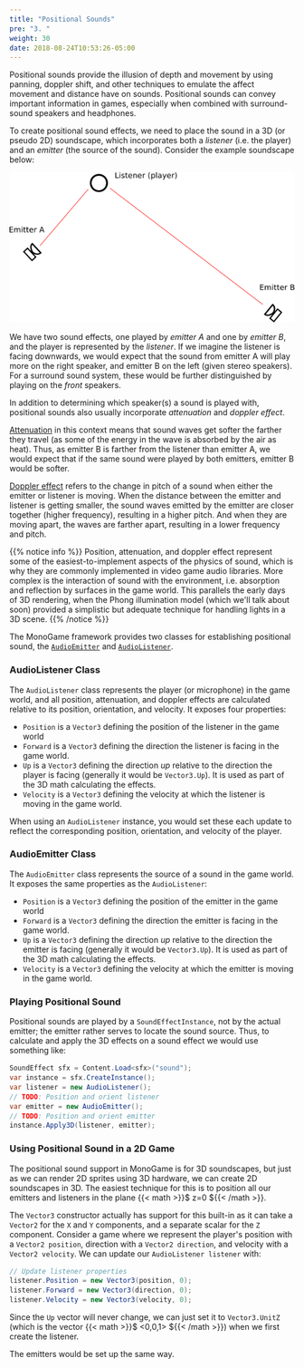 ```yaml
---
title: "Positional Sounds"
pre: "3. "
weight: 30
date: 2018-08-24T10:53:26-05:00
---
```


Positional sounds provide the illusion of depth and movement by using panning, doppler shift, and other techniques to emulate the affect movement and distance have on sounds.  Positional sounds can convey important information in games, especially when combined with surround-sound speakers and headphones.

To create positional sound effects, we need to place the sound in a 3D (or pseudo 2D) soundscape, which incorporates both a _listener_ (i.e. the player) and an _emitter_ (the source of the sound).  Consider the example soundscape below:

![An example soundscape](/images/5.3.1.png)

We have two sound effects, one played by _emitter A_ and one by _emitter B_, and the player is represented by the _listener_.  If we imagine the listener is facing downwards, we would expect that the sound from emitter A will play more on the right speaker, and emitter B on the left (given stereo speakers).  For a surround sound system, these would be further distinguished by playing on the _front_ speakers.

In addition to determining which speaker(s) a sound is played with, positional sounds also usually incorporate _attenuation_ and _doppler effect_.

[Attenuation](https://en.wikipedia.org/wiki/Acoustic_attenuation) in this context means that sound waves get softer the farther they travel (as some of the energy in the wave is absorbed by the air as heat).  Thus, as emitter B is farther from the listener than emitter A, we would expect that if the same sound were played by both emitters, emitter B would be softer.

[Doppler effect](https://en.wikipedia.org/wiki/Doppler_effect) refers to the change in pitch of a sound when either the emitter or listener is moving.  When the distance between the emitter and listener  is getting smaller, the sound waves emitted by the emitter are closer together (higher frequency), resulting in a higher pitch.  And when they are moving apart, the waves are farther apart, resulting in a lower frequency and pitch.

{{% notice info %}}
Position, attenuation, and doppler effect represent some of the easiest-to-implement aspects of the physics of sound, which is why they are commonly implemented in video game audio libraries.  More complex is the interaction of sound with the environment, i.e. absorption and reflection by surfaces in the game world. This parallels the early days of 3D rendering, when the Phong illumination model (which we'll talk about soon) provided a simplistic but adequate technique for handling lights in a 3D scene.
{{% /notice %}}

The MonoGame framework provides two classes for establishing positional sound, the [`AudioEmitter`](https://docs.monogame.net/api/Microsoft.Xna.Framework.Audio.AudioEmitter.html) and [`AudioListener`](https://docs.monogame.net/api/Microsoft.Xna.Framework.Audio.AudioListener.html).  

### AudioListener Class
The `AudioListener` class represents the player (or microphone) in the game world, and all position, attenuation, and doppler effects are calculated relative to its position, orientation, and velocity.  It exposes four properties:

* `Position` is a `Vector3` defining the position of the listener in the game world
* `Forward` is a `Vector3` defining the direction the listener is facing in the game world.
* `Up` is a `Vector3` defining the direction _up_ relative to the direction the player is facing (generally it would be `Vector3.Up`).  It is used as part of the 3D math calculating the effects.
* `Velocity` is a `Vector3` defining the velocity at which the listener is moving in the game world.

When using an `AudioListener` instance, you would set these each update to reflect the corresponding position, orientation, and velocity of the player.

### AudioEmitter Class
The `AudioEmitter` class represents the source of a sound in the game world.  It exposes the same properties as the `AudioListener`:

* `Position` is a `Vector3` defining the position of the emitter in the game world
* `Forward` is a `Vector3` defining the direction the emitter is facing in the game world.
* `Up` is a `Vector3` defining the direction _up_ relative to the direction the emitter is facing (generally it would be `Vector3.Up`).  It is used as part of the 3D math calculating the effects.
* `Velocity` is a `Vector3` defining the velocity at which the emitter is moving in the game world.

### Playing Positional Sound
Positional sounds are played by a `SoundEffectInstance`, not by the actual emitter; the emitter rather serves to locate the sound source.  Thus, to calculate and apply the 3D effects on a sound effect we would use something like:

```csharp
SoundEffect sfx = Content.Load<sfx>("sound");
var instance = sfx.CreateInstance();
var listener = new AudioListener();
// TODO: Position and orient listener 
var emitter = new AudioEmitter();
// TODO: Position and orient emitter
instance.Apply3D(listener, emitter);
```

### Using Positional Sound in a 2D Game
The positional sound support in MonoGame is for 3D soundscapes, but just as we can render 2D sprites using 3D hardware, we can create 2D soundscapes in 3D.  The easiest technique for this is to position all our emitters and listeners in the plane {{< math >}}$ z=0 ${{< /math >}}.  

The `Vector3` constructor actually has support for this built-in as it can take a `Vector2` for the `X` and `Y` components, and a separate scalar for the `Z` component.  Consider a game where we represent the player's position with a `Vector2 position`, direction with a `Vector2 direction`, and velocity with a `Vector2 velocity`.  We can update our `AudioListener listener` with:

```csharp
// Update listener properties
listener.Position = new Vector3(position, 0);
listener.Forward = new Vector3(direction, 0);
listener.Velocity = new Vector3(velocity, 0);
```

Since the `Up` vector will never change, we can just set it to `Vector3.UnitZ` (which is the vector {{< math >}}$ <0,0,1> ${{< /math >}}) when we first create the listener.  

The emitters would be set up the same way.
